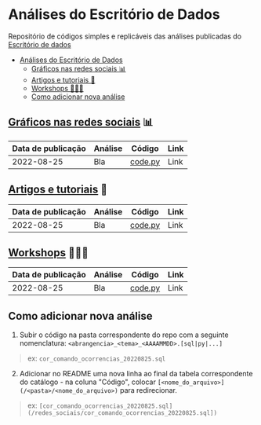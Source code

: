 # Análises do Escritório de Dados
Repositório de códigos simples e replicáveis das análises publicadas do
[Escritório de dados](https://dados.rio)

- [Análises do Escritório de Dados](#análises-do-escritório-de-dados)
  - [Gráficos nas redes sociais 📊](#gráficos-nas-redes-sociais-)
  - [Artigos e tutoriais 📰](#artigos-e-tutoriais-)
  - [Workshops 👩🏻‍💻](#workshops-)
  - [Como adicionar nova análise](#como-adicionar-nova-análise)


## [Gráficos nas redes sociais](/redes_sociais) 📊

| Data de publicação | Análise | Código | Link  | 
| ------- | ------ | ---- | ------------------ |
| 2022-08-25 | Bla | [code.py](/redes_sociais/code.py) | Link |

## [Artigos e tutoriais](/artigos) 📰

| Data de publicação | Análise | Código | Link  | 
| ------- | ------ | ---- | ------------------ |
| 2022-08-25 | Bla | [code.py](/artigos/code.py) | Link |

## [Workshops](/workshops) 👩🏻‍💻

| Data de publicação | Análise | Código | Link  | 
| ------- | ------ | ---- | ------------------ |
| 2022-08-25 | Bla | [code.py](/workshops/code.py) | Link |


## Como adicionar nova análise

1. Subir o código na pasta correspondente do repo com a seguinte
   nomenclatura: `<abrangencia>_<tema>_<AAAAMMDD>.[sql|py|...]` 

> ex: `cor_comando_ocorrencias_20220825.sql`

2. Adicionar no README uma nova linha ao final da tabela correspondente do catálogo - na coluna "Código", colocar
   `[<nome_do_arquivo>](/<pasta>/<nome_do_arquivo>)` para redirecionar.

> ex: `[cor_comando_ocorrencias_20220825.sql](/redes_sociais/cor_comando_ocorrencias_20220825.sql])`

